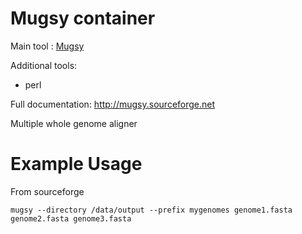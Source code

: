 # Mugsy container

Main tool : [Mugsy](http://mugsy.sourceforge.net)

Additional tools:
- perl

Full documentation: http://mugsy.sourceforge.net

Multiple whole genome aligner

# Example Usage

From sourceforge
```
mugsy --directory /data/output --prefix mygenomes genome1.fasta genome2.fasta genome3.fasta 
```
